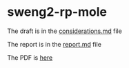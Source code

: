 # sweng2-rp-mole


The draft is in the [considerations.md](/considerations.md) file


The report is in the [report.md](/report.md) file

The PDF is [here](/report.pdf) 
